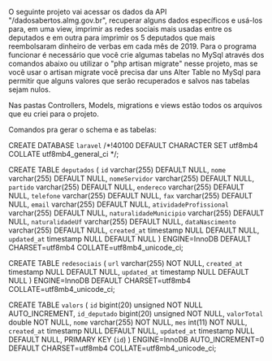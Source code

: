 
O seguinte projeto vai acessar os dados da API "/dadosabertos.almg.gov.br", recuperar alguns dados específicos e usá-los para, em uma view, imprimir as redes sociais mais usadas entre os deputados e em outra para imprimir os 5 deputados que mais reembolsaram dinheiro de verbas em cada mês de 2019. Para o programa funcionar é necessário que você crie algumas tabelas no MySql através dos comandos abaixo ou utilizar o "php artisan migrate" nesse projeto, mas se você usar o artisan migrate você precisa dar uns Alter Table no MySql para permitir que alguns valores que serão recuperados e salvos nas tabelas sejam nulos. 

Nas pastas Controllers, Models, migrations e views estão todos os arquivos que eu criei para o projeto.

Comandos pra gerar o schema e as tabelas: 

CREATE DATABASE `laravel` /*!40100 DEFAULT CHARACTER SET utf8mb4 COLLATE utf8mb4_general_ci */;

CREATE TABLE `deputados` (
  `id` varchar(255) DEFAULT NULL,
  `nome` varchar(255) DEFAULT NULL,
  `nomeServidor` varchar(255) DEFAULT NULL,
  `partido` varchar(255) DEFAULT NULL,
  `endereco` varchar(255) DEFAULT NULL,
  `telefone` varchar(255) DEFAULT NULL,
  `fax` varchar(255) DEFAULT NULL,
  `email` varchar(255) DEFAULT NULL,
  `atividadeProfissional` varchar(255) DEFAULT NULL,
  `naturalidadeMunicipio` varchar(255) DEFAULT NULL,
  `naturalidadeUf` varchar(255) DEFAULT NULL,
  `dataNascimento` varchar(255) DEFAULT NULL,
  `created_at` timestamp NULL DEFAULT NULL,
  `updated_at` timestamp NULL DEFAULT NULL
) ENGINE=InnoDB DEFAULT CHARSET=utf8mb4 COLLATE=utf8mb4_unicode_ci;

CREATE TABLE `redesociais` (
  `url` varchar(255) NOT NULL,
  `created_at` timestamp NULL DEFAULT NULL,
  `updated_at` timestamp NULL DEFAULT NULL
) ENGINE=InnoDB DEFAULT CHARSET=utf8mb4 COLLATE=utf8mb4_unicode_ci;

CREATE TABLE `valors` (
  `id` bigint(20) unsigned NOT NULL AUTO_INCREMENT,
  `id_deputado` bigint(20) unsigned NOT NULL,
  `valorTotal` double NOT NULL,
  `nome` varchar(255) NOT NULL,
  `mes` int(11) NOT NULL,
  `created_at` timestamp NULL DEFAULT NULL,
  `updated_at` timestamp NULL DEFAULT NULL,
  PRIMARY KEY (`id`)
) ENGINE=InnoDB AUTO_INCREMENT=0 DEFAULT CHARSET=utf8mb4 COLLATE=utf8mb4_unicode_ci;